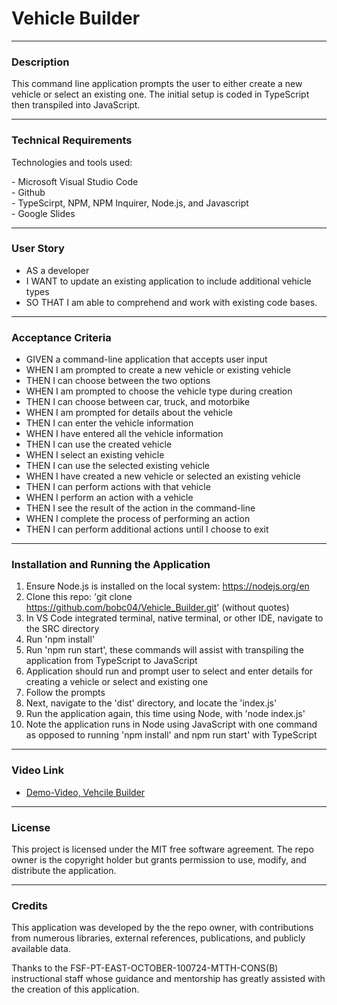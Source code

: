 # Vehicle Builder

---

### Description
<p>This command line application prompts the user to either create a new vehicle or select an existing one. The initial setup is coded in TypeScript then transpiled into JavaScript.</p>

---

### Technical Requirements
Technologies and tools used:
<p>
- Microsoft Visual Studio Code <br/>
- Github <br/>
- TypeScirpt, NPM, NPM Inquirer, Node.js, and Javascript <br/> 
- Google Slides <br/>

---
### User Story
- AS a developer
- I WANT to update an existing application to include additional vehicle types
- SO THAT I am able to comprehend and work with existing code bases.

---

### Acceptance Criteria
- GIVEN a command-line application that accepts user input
- WHEN I am prompted to create a new vehicle or existing vehicle
- THEN I can choose between the two options
- WHEN I am prompted to choose the vehicle type during creation
- THEN I can choose between car, truck, and motorbike
- WHEN I am prompted for details about the vehicle
- THEN I can enter the vehicle information
- WHEN I have entered all the vehicle information
- THEN I can use the created vehicle
- WHEN I select an existing vehicle
- THEN I can use the selected existing vehicle
- WHEN I have created a new vehicle or selected an existing vehicle
- THEN I can perform actions with that vehicle
- WHEN I perform an action with a vehicle
- THEN I see the result of the action in the command-line
- WHEN I complete the process of performing an action
- THEN I can perform additional actions until I choose to exit

---

### Installation and Running the Application
1. Ensure Node.js is installed on the local system: https://nodejs.org/en
2. Clone this repo: 'git clone https://github.com/bobc04/Vehicle_Builder.git' (without quotes)
3. In VS Code integrated terminal, native terminal, or other IDE, navigate to the SRC directory
4. Run 'npm install'
5. Run 'npm run start', these commands will assist with transpiling the application from TypeScript to JavaScript
6. Application should run and prompt user to select and enter details for creating a vehicle or select and existing one
7. Follow the prompts
8. Next, navigate to the 'dist' directory, and locate the 'index.js'
9. Run the application again, this time using Node, with 'node index.js'
10. Note the application runs in Node using JavaScript with one command as opposed to running 'npm install' and npm run start' with TypeScript

---
### Video Link
- [Demo-Video, Vehcile Builder](https://drive.google.com/file/d/1c9Xn9lsn400k_h-dHmIsI70G-zGWwYLa/view?usp=drive_link)

---

### License
<p>
This project is licensed under the MIT free software agreement. The repo owner is the copyright holder but grants permission to use, modify, and distribute the application.
</p>

---

### Credits
<p>
This application was developed by the the repo owner, with contributions from numerous libraries, external references, publications, and publicly available data.
</p>

<p>
Thanks to the FSF-PT-EAST-OCTOBER-100724-MTTH-CONS(B) instructional staff whose guidance and mentorship has greatly assisted with the creation of this application.
</p>











